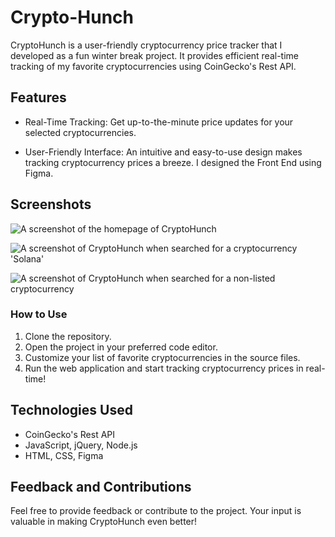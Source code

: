 # Crypto-Hunch
CryptoHunch is a user-friendly cryptocurrency price tracker that I developed as a fun winter break project. It provides efficient real-time tracking of my favorite cryptocurrencies using CoinGecko's Rest API.

## Features
- Real-Time Tracking: Get up-to-the-minute price updates for your selected cryptocurrencies.

- User-Friendly Interface: An intuitive and easy-to-use design makes tracking cryptocurrency prices a breeze. I designed the Front End using Figma.

## Screenshots

![A screenshot of the homepage of CryptoHunch](<img width="1425" alt="Screenshot 2023-08-26 at 4 53 18 PM" src="https://github.com/mahir-anand/crypto-hunch/assets/104747526/4652ec8f-2d00-4d39-a510-072ce8c2137f">)

![A screenshot of CryptoHunch when searched for a cryptocurrency 'Solana'](<img width="1440" alt="Screenshot 2023-08-26 at 4 53 43 PM" src="https://github.com/mahir-anand/crypto-hunch/assets/104747526/b1ac16ba-e3ba-4373-96c5-e6551a51ec8f">)

![A screenshot of CryptoHunch when searched for a non-listed cryptocurrency](<img width="1440" alt="Screenshot 2023-08-26 at 5 00 06 PM" src="https://github.com/mahir-anand/crypto-hunch/assets/104747526/af5a5f8d-0b8e-4346-a14a-b025b678b37a">)

### How to Use

1. Clone the repository.
2. Open the project in your preferred code editor.
3. Customize your list of favorite cryptocurrencies in the source files.
4. Run the web application and start tracking cryptocurrency prices in real-time!

## Technologies Used

- CoinGecko's Rest API
- JavaScript, jQuery, Node.js
- HTML, CSS, Figma

## Feedback and Contributions
Feel free to provide feedback or contribute to the project. Your input is valuable in making CryptoHunch even better!
